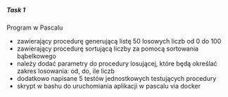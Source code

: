 ##### Task 1

Program w Pascalu

- zawierający procedurę generującą listę 50 losowych liczb od 0 do 100
- zawierający procedurę sortującą liczby za pomocą sortowania bąbelkowego
- należy dodać parametry do procedury losującej, które będą określać zakres losowania: od, do, ile liczb
- dodatkowo napisane 5 testów jednostkowych testujących procedury
- skrypt w bashu do uruchomiania aplikacji w pascalu via docker

